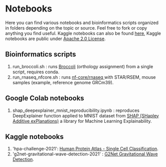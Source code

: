 # Notebooks

Here you can find various notebooks and bioinformatics scripts organized in folders depending on the topic or source. Feel free to fork or copy anything you find useful. Kaggle notebooks can also be found [here](https://www.kaggle.com/aramos/code), Kaggle notebooks are public under [Apache 2.0 License](https://www.apache.org/licenses/LICENSE-2.0).


## Bioinformatics scripts 

1. run_broccoli.sh : runs [Broccoli](https://github.com/rderelle/Broccoli) (orthology assignment) from a single script, requires conda.
2. run_rnaseq_nfcore.sh : runs [nf-core/rnaseq ](https://github.com/nf-core/rnaseq) with STAR/RSEM, mouse samples (example, reference genome GRCm39). 


## Google Colab notebooks

1. shap_deepexplainer_mnist_reproducibility.ipynb : reproduces DeepExplainer function applied to MNIST dataset from [SHAP (SHapley Additive exPlanations)](https://github.com/slundberg/shap) a library for Machine Learning Explainability. 


## Kaggle notebooks

1. 'hpa-challenge-2021': [Human Protein Atlas - Single Cell Classification](https://www.kaggle.com/c/hpa-single-cell-image-classification).
2. 'g2net-gravitational-wave-detection-2021' : [G2Net Gravitational Wave Detection](https://www.kaggle.com/c/g2net-gravitational-wave-detection). 
